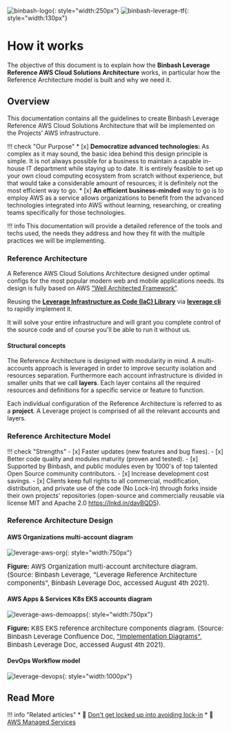 ![binbash-logo](../assets/images/logos/binbash.png "Binbash"){: style="width:250px"}
![binbash-leverage-tf](../assets/images/logos/binbash-leverage-terraform.png#right "Leverage"){: style="width:130px"}

# How it works

The objective of this document is to explain how the **Binbash Leverage Reference AWS Cloud Solutions Architecture**
works, in particular how the Reference Architecture model is built and why we need it.

## Overview

This documentation contains all the guidelines to create Binbash 
Leverage Reference AWS Cloud Solutions Architecture that will be implemented on the 
Projects’ AWS infrastructure.

!!! check "Our Purpose"
    * [x] **Democratize advanced technologies:** As complex as it may sound, the basic idea behind this design principle is 
    simple. It is not always possible for a business to maintain a capable in-house IT department while staying up to
    date. It is entirely feasible to set up your own cloud computing ecosystem from scratch without experience, but that
    would take a considerable amount of resources; it is definitely not the most efficient way to go. 
    * [x] **An efficient business-minded** way to go is to employ AWS as a service allows organizations to benefit from
    the advanced technologies integrated into AWS without learning, researching, or creating teams specifically for
    those technologies.

!!! info
    This documentation will provide a detailed reference of the tools and techs used, 
    the needs they address and how they fit with the multiple practices we will be implementing.

### Reference Architecture 

A Reference AWS Cloud Solutions Architecture designed under optimal configs for the most
popular modern web and mobile applications needs. 
Its design is fully based on AWS [“Well Architected Framework”](../work-with-us/support.md).

Reusing the [**Leverage Infrastructure as Code (IaC) Library**](./code-library/code-library.md) via 
[**leverage cli**](https://github.com/binbashar/leverage) to rapidly implement it. 

It will solve your entire infrastructure and will grant you complete control of the source 
code and of course you'll be able to run it without us.

#### Structural concepts
The Reference Architecture is designed with modularity in mind. A multi-accounts approach is leveraged in order to improve security isolation and resources separation. Furthermore each account infrastructure is divided in smaller units that we call **layers**. Each layer contains all the required resources and definitions for a specific service or feature to function.

Each individual configuration of the Reference Architecture is referred to as a **project**. A Leverage project is comprised of all the relevant accounts and layers.

### Reference Architecture Model
!!! check "Strengths"
    - [x] Faster updates (new features and bug fixes).
    - [x] Better code quality and modules maturity (proven and tested).
    - [x] Supported by Binbash, and public modules even by 1000's of top talented Open Source community 
        contributors.
    - [x] Increase development cost savings.
    - [x] Clients keep full rights to all commercial, modification, distribution, and private use of the code 
        (No Lock-In) through forks inside their own projects' repositories (open-source and commercially reusable via license MIT and Apache 2.0 https://lnkd.in/davBQD5).

### Reference Architecture Design

#### AWS Organizations multi-account diagram
![leverage-aws-org](../assets/images/diagrams/aws-organizations.png "Leverage"){: style="width:750px"}
<figcaption style="font-size:15px">
<b>Figure:</b> AWS Organization multi-account architecture diagram.
(Source: Binbash Leverage,
"Leverage Reference Architecture components",
Binbash Leverage Doc, accessed August 4th 2021).
</figcaption>

#### AWS Apps & Services K8s EKS accounts diagram
![leverage-aws-demoapps](../assets/images/diagrams/aws-k8s-eks-demoapps-components.png "Leverage"){: style="width:750px"}
<figcaption style="font-size:15px">
<b>Figure:</b> K8S EKS reference architecture components diagram.
(Source: Binbash Leverage Confluence Doc, 
<a href="https://binbash.atlassian.net/wiki/external/2001403925/ZjY5ZGU3NDYyODNhNDQzYTkxZDdkYTliNzczODRkY2M?atlOrigin=eyJpIjoiYjNmMzYwMTg2YmMyNDc3ODg4YTAwNDM5MjBiYWQ5ZGUiLCJwIjoiYyJ9">
"Implementation Diagrams"</a>,
Binbash Leverage Doc, accessed August 4th 2021).
</figcaption>

#### DevOps Workflow model

![leverage-devops](../assets/images/diagrams/ref-architecture-devops.png "DevOps"){: style="width:1000px"}

## Read More

!!! info "Related articles"
    * :ledger: [Don't get locked up into avoiding lock-in](https://martinfowler.com/articles/oss-lockin.html)
    * :ledger: [AWS Managed Services](https://aws.amazon.com/managed-services/)